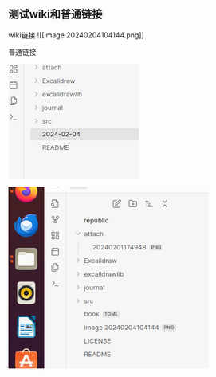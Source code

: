 
## 测试wiki和普通链接


wiki链接
![[image 20240204104144.png]]

普通链接

![](image%2020240204104144.png)





![](journal/RYefccd/attach/Pasted%20image%2020240204110502.png)